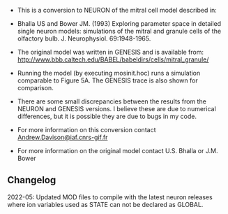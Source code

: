 - This is a conversion to NEURON of the mitral cell model described in: 

- Bhalla US and Bower JM. (1993) Exploring parameter space in detailed single
neuron models: simulations of the mitral and granule cells of the olfactory bulb. 
J. Neurophysiol. 69:1948-1965. 

- The original model was written in GENESIS and is available from:
http://www.bbb.caltech.edu/BABEL/babeldirs/cells/mitral_granule/

- Running the model (by executing mosinit.hoc) runs a simulation comparable
to Figure 5A. The GENESIS trace is also shown for comparison. 

- There are some small discrepancies between the results from the NEURON and
GENESIS versions. I believe these are due to numerical differences, but it is 
possible they are due to bugs in my code.

- For more information on this conversion contact Andrew.Davison@iaf.cnrs-gif.fr
- For more information on the original model contact U.S. Bhalla or J.M. Bower

Changelog
---------
2022-05: Updated MOD files to compile with the latest neuron releases where
         ion variables used as STATE can not be declared as GLOBAL.
